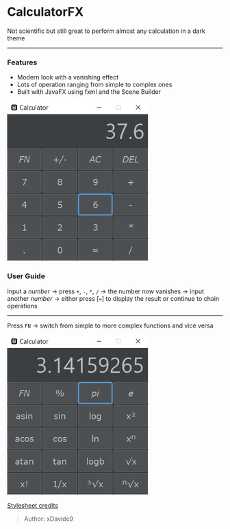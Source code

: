 # CalculatorFX

Not scientific but still great to perform almost any calculation in a dark theme

<hr>

### Features

- Modern look with a vanishing effect
- Lots of operation ranging from simple to complex ones
- Built with JavaFX using fxml and the Scene Builder

![pic](readmepics/1.png)

### User Guide

Input a _number_ -> press `+`, `-`, `*`, `/` -> the number now vanishes -> input another _number_ -> either press [`=`] to display the result or continue to chain operations

<hr>

Press `FN` ->  switch from simple to more complex functions and vice versa

![pic](readmepics/2.png)

<a href="https://github.com/mouse0w0/darculafx">Stylesheet credits</a>

> Author: xDavide9
